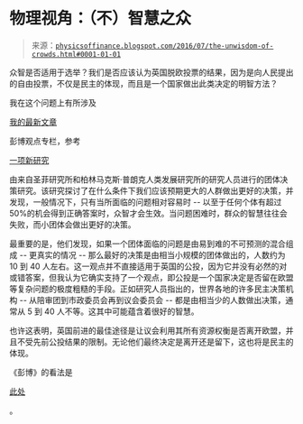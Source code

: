 <!--yml

category: 未分类

日期：2024-05-18 06:49:30

-->

# 物理视角：（不）智慧之众

> 来源：[`physicsoffinance.blogspot.com/2016/07/the-unwisdom-of-crowds.html#0001-01-01`](http://physicsoffinance.blogspot.com/2016/07/the-unwisdom-of-crowds.html#0001-01-01)

众智是否适用于选举？我们是否应该认为英国脱欧投票的结果，因为是向人民提出的自由投票，不仅是民主的体现，而且是一个国家做出此类决定的明智方法？

我在这个问题上有所涉及

[我的最新文章](http://www.bloomberg.com/view/articles/2016-07-07/brexit-casts-doubt-on-the-wisdom-of-crowds)

彭博观点专栏，参考

[一项新研究](http://www.santafe.edu/media/workingpapers/15-12-051.pdf)

由来自圣菲研究所和柏林马克斯·普朗克人类发展研究所的研究人员进行的团体决策研究。该研究探讨了在什么条件下我们应该预期更大的人群做出更好的决策，并发现，一般情况下，只有当所面临的问题相对容易时 -- 以至于任何个体有超过 50%的机会得到正确答案时，众智才会生效。当问题困难时，群众的智慧往往会失败，而小团体会做出更好的决策。

最重要的是，他们发现，如果一个团体面临的问题是由易到难的不可预测的混合组成 -- 更真实的情况 -- 那么最好的决策是由相当小规模的团体做出的，人数约为 10 到 40 人左右。这一观点并不直接适用于英国的公投，因为它并没有必然的对或错答案，但我认为它确实支持了一个观点，即公投是一个国家决定是否留在欧盟等复杂问题的极度粗糙的手段。正如研究人员指出的，世界各地的许多民主决策机构 -- 从陪审团到市政委员会再到议会委员会 -- 都是由相当少的人数做出决策，通常从 5 到 40 人不等。这其中可能蕴含着很好的智慧。

也许这表明，英国前进的最佳途径是让议会利用其所有资源权衡是否离开欧盟，并且不受先前公投结果的限制。无论他们最终决定是离开还是留下，这也将是民主的体现。

《彭博》的看法是

[此处](http://www.bloomberg.com/view/articles/2016-07-07/brexit-casts-doubt-on-the-wisdom-of-crowds)

。
